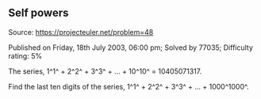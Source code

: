 Self powers
-----------

Source: https://projecteuler.net/problem=48

Published on Friday, 18th July 2003, 06:00 pm; Solved by 77035;
Difficulty rating: 5%

The series, 1^1^ + 2^2^ + 3^3^ + ... + 10^10^ = 10405071317.

Find the last ten digits of the series, 1^1^ + 2^2^ + 3^3^ + ... +
1000^1000^.
